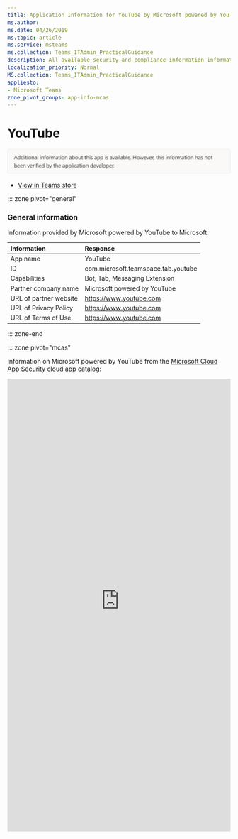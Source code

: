 ```yaml
---
title: Application Information for YouTube by Microsoft powered by YouTube
ms.author: 
ms.date: 04/26/2019
ms.topic: article
ms.service: msteams
ms.collection: Teams_ITAdmin_PracticalGuidance
description: All available security and compliance information information for YouTube, its data handling policies, its Microsoft Cloud App Security app catalog information, and security/compliance information in the CSA STAR registry.
localization_priority: Normal
MS.collection: Teams_ITAdmin_PracticalGuidance
appliesto:
- Microsoft Teams
zone_pivot_groups: app-info-mcas
---
```

# YouTube


<img alt="Non-attested image" src="./images/unattested.png" width="650"/>

* <a href="https://teams.microsoft.com/l/app/com.microsoft.teamspace.tab.youtube" target="_blank">View in Teams store</a>

::: zone pivot="general"

### General information

Information provided by Microsoft powered by YouTube to Microsoft:

| **Information** | **Response** |
|:----------------|:-------------|
| App name | YouTube |
| ID | com.microsoft.teamspace.tab.youtube |
| Capabilities | Bot, Tab, Messaging Extension |
| Partner company name | Microsoft powered by YouTube |
| URL of partner website | <https://www.youtube.com> |
| URL of Privacy Policy | <https://www.youtube.com> |
| URL of Terms of Use | <https://www.youtube.com> |

::: zone-end


::: zone pivot="mcas"

Information on Microsoft powered by YouTube from the [Microsoft Cloud App Security](https://www.microsoft.com/en-us/enterprise-mobility-security/cloud-app-security) cloud app catalog:

<iframe height='1020' title='Microsoft Cloud App Security Information' src='https://3ca685143b5b46b4b0e5266dadf2e97c.codepen.website/#/dashboard/20399' frameborder='no'  style='width: 100%;'>

<a href="https://3ca685143b5b46b4b0e5266dadf2e97c.codepen.website/#/dashboard/20399" target="_blank">View in a new tab</a>

::: zone-end

